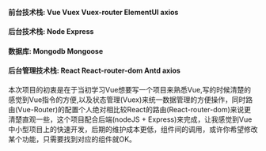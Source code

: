 ﻿#### 前台技术栈: Vue Vuex Vuex-router ElementUI axios 
#### 后台技术栈: Node Express
#### 数据库: Mongodb Mongoose
#### 后台管理技术栈: React React-router-dom Antd axios

本次项目的初衷是在于当初学习Vue想要写一个项目来熟悉Vue,写的时候清楚的感觉到Vue指令的方便,以及状态管理(Vuex)来统一数据管理的方便操作，同时路由(Vue-Router)的配置个人绝对相比较React的路由(React-router-dom)来说更清楚直观一些，这个项目配合后端(nodeJS + Express)来完成，让我感觉到Vue中小型项目上的快速开发，后期的维护成本更低，组件间的调用，或许你希望修改某个功能，只需要找到对应的组件就OK。